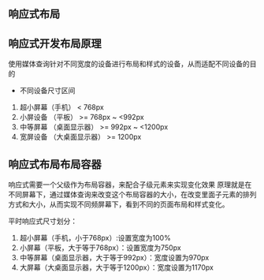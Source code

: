 ## 响应式布局

## 响应式开发布局原理

使用媒体查询针对不同宽度的设备进行布局和样式的设备，从而适配不同设备的目的

- 不同设备尺寸区间
  
1) 超小屏幕（手机）  < 768px
2) 小屏设备 （平板） >= 768px ~ <992px
3) 中等屏幕 （桌面显示器）  >= 992px ~ <1200px
4) 宽屏设备 （大桌面显示器） >= 1200px

## 响应式布局布局容器

响应式需要一个父级作为布局容器，来配合子级元素来实现变化效果
原理就是在不同屏幕下，通过媒体查询来改变这个布局容器的大小，在改变里面子元素的排列方式和大小，从而实现不同频屏幕下，看到不同的页面布局和样式变化。

平时响应式尺寸划分：

1) 超小屏幕（手机，小于768px）:设置宽度为100%
2) 小屏幕（平板，大于等于768px）：设置宽度为750px
3) 中等屏幕（桌面显示器，大于等于992px）：宽度设置为970px
4) 大屏幕（大桌面显示器，大于等于1200px）：宽度设置为1170px
